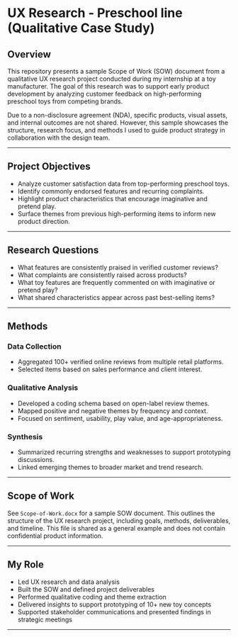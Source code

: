 # UX Research - Preschool line (Qualitative Case Study)

## Overview

This repository presents a sample Scope of Work (SOW) document from a qualitative UX research project conducted during my internship at a toy manufacturer. The goal of this research was to support early product development by analyzing customer feedback on high-performing preschool toys from competing brands.

Due to a non-disclosure agreement (NDA), specific products, visual assets, and internal outcomes are not shared. However, this sample showcases the structure, research focus, and methods I used to guide product strategy in collaboration with the design team.

---

## Project Objectives

- Analyze customer satisfaction data from top-performing preschool toys.
- Identify commonly endorsed features and recurring complaints.
- Highlight product characteristics that encourage imaginative and pretend play.
- Surface themes from previous high-performing items to inform new product direction.

---

## Research Questions

- What features are consistently praised in verified customer reviews?
- What complaints are consistently raised across products?
- What toy features are frequently commented on with imaginative or pretend play?
- What shared characteristics appear across past best-selling items?

---

## Methods

### Data Collection
- Aggregated 100+ verified online reviews from multiple retail platforms.
- Selected items based on sales performance and client interest.

### Qualitative Analysis
- Developed a coding schema based on open-label review themes.
- Mapped positive and negative themes by frequency and context.
- Focused on sentiment, usability, play value, and age-appropriateness.

### Synthesis
- Summarized recurring strengths and weaknesses to support prototyping discussions.
- Linked emerging themes to broader market and trend research.

---

## Scope of Work

See `Scope-of-Work.docx` for a sample SOW document. This outlines the structure of the UX research project, including goals, methods, deliverables, and timeline. This file is shared as a general example and does not contain confidential product information.

---

## My Role

- Led UX research and data analysis
- Built the SOW and defined project deliverables
- Performed qualitative coding and theme extraction
- Delivered insights to support prototyping of 10+ new toy concepts
- Supported stakeholder communications and presented findings in strategic meetings

---
